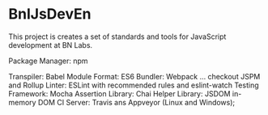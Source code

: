 # BnlJsDevEn
This project is creates a set of standards and tools for JavaScript development at BN Labs.

Package Manager: npm

Transpiler: Babel
Module Format: ES6
Bundler: Webpack ... checkout JSPM and Rollup
Linter: ESLint with recommended rules and eslint-watch
Testing Framework: Mocha
Assertion Library: Chai
Helper Library: JSDOM in-memory DOM
CI Server: Travis ans Appveyor (Linux and Windows);
